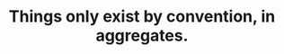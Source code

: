 ---
title: Things only exist by convention, in aggregates.
tags: nondual buddhism
star: true
concepts: true
order: 2
---